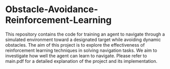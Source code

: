 # Obstacle-Avoidance-Reinforcement-Learning
This repository contains the code for training an agent to navigate through a simulated environment toward a designated target while avoiding dynamic obstacles. The aim of this project is to explore the effectiveness of reinforcement learning techniques in solving navigation tasks. We aim to investigate how well the agent can learn to navigate.
Please refer to main.pdf for a detailed explanation of the project and its implementation.
